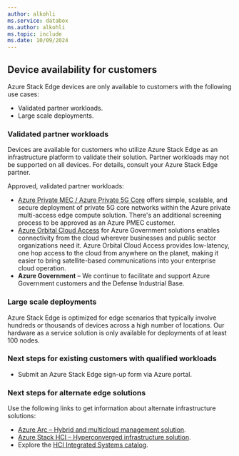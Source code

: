 ```yaml
---
author: alkohli
ms.service: databox
ms.author: alkohli
ms.topic: include
ms.date: 10/09/2024
---
```



## Device availability for customers

Azure Stack Edge devices are only available to customers with the following use cases:
 - Validated partner workloads.
 - Large scale deployments.

### Validated partner workloads

Devices are available for customers who utilize Azure Stack Edge as an infrastructure platform to validate their solution. Partner workloads may not be supported on all devices. For details, consult your Azure Stack Edge partner. 

Approved, validated partner workloads:

- [Azure Private MEC / Azure Private 5G Core](https://azure.microsoft.com/products/private-5g-core/#overview>) offers simple, scalable, and secure deployment of private 5G core networks within the Azure private multi-access edge compute solution. There's an additional screening process to be approved as an Azure PMEC customer.
- [Azure Orbital Cloud Access](https://azure.microsoft.com/solutions/space/#overview) for Azure Government solutions enables connectivity from the cloud wherever businesses and public sector organizations need it. Azure Orbital Cloud Access provides low-latency, one hop access to the cloud from anywhere on the planet, making it easier to bring satellite-based communications into your enterprise cloud operation.
- **Azure Government** – We continue to facilitate and support Azure Government customers and the Defense Industrial Base.

### Large scale deployments

Azure Stack Edge is optimized for edge scenarios that typically involve hundreds or thousands of devices across a high number of locations. Our hardware as a service solution is only available for deployments of at least 100 nodes.

### Next steps for existing customers with qualified workloads

- Submit an Azure Stack Edge sign-up form via Azure portal.

### Next steps for alternate edge solutions

Use the following links to get information about alternate infrastructure solutions:

- [Azure Arc – Hybrid and multicloud management solution](https://azure.microsoft.com/products/azure-arc/#overview>).
- [Azure Stack HCI – Hyperconverged infrastructure solution](https://azure.microsoft.com/products/azure-stack/hci/#overview>).
- Explore the [HCI Integrated Systems catalog](https://azurestackhcisolutions.azure.microsoft.com/#/catalog).

